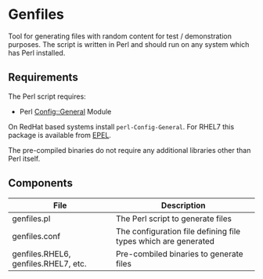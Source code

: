 # Genfiles

Tool for generating files with random content for test / demonstration purposes. The script is written in Perl and should run on any system which has Perl installed.

## Requirements

The Perl script requires:
- Perl [Config::General](https://metacpan.org/pod/Config::General) Module

On RedHat based systems install `perl-Config-General`. For RHEL7 this package is available from [EPEL](http://dl.fedoraproject.org/pub/epel/7/x86_64/repoview/perl-Config-General.html).

The pre-compiled binaries do not require any additional libraries other than Perl itself.

## Components

File | Description
--- | ---
genfiles.pl | The Perl script to generate files
genfiles.conf | The configuration file defining file types which are generated
genfiles.RHEL6, genfiles.RHEL7, etc. | Pre-combiled binaries to generate files
